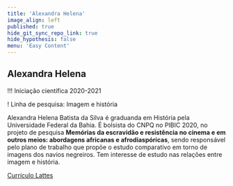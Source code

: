 ```yaml
---
title: 'Alexandra Helena'
image_align: left
published: true
hide_git_sync_repo_link: true
hide_hypothesis: false
menu: 'Easy Content'
---
```


## Alexandra Helena 

!!! Iniciação científica 2020-2021

! Linha de pesquisa: Imagem e história

Alexandra Helena Batista da Silva é graduanda em História pela Universidade Federal da Bahia. É bolsista do CNPQ no PIBIC 2020, no projeto de pesquisa **Memórias da escravidão e resistência no cinema e em outros meios: abordagens africanas e afrodiaspóricas**, sendo responsável pelo plano de trabalho que propõe o estudo comparativo em torno de imagens dos navios negreiros. Tem interesse de estudo nas relações entre imagem e história. 

[Currículo Lattes](http://lattes.cnpq.br/2627507130843194?classes=btn,btn-primary,btn-lg)